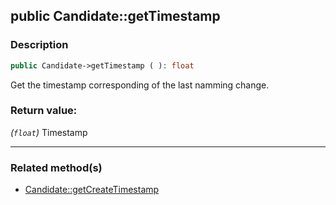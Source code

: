 ## public Candidate::getTimestamp

### Description    

```php
public Candidate->getTimestamp ( ): float
```

Get the timestamp corresponding of the last namming change.
    

### Return value:   

*(```float```)* Timestamp


---------------------------------------

### Related method(s)      

* [Candidate::getCreateTimestamp](../Candidate%20Class/public%20Candidate--getCreateTimestamp.md)    
